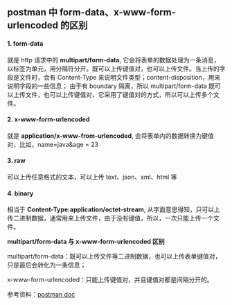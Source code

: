 ## postman 中 form-data、x-www-form-urlencoded 的区别

#### 1. form-data

就是 http 请求中的 **multipart/form-data**, 它会将表单的数据处理为一条消息，以标签为单元，用分隔符分开。既可以上传键值对，也可以上传文件。当上传的字段是文件时，会有 Content-Type 来说明文件类型；content-disposition，用来说明字段的一些信息；
由于有 boundary 隔离，所以 multipart/form-data 既可以上传文件，也可以上传键值对，它采用了键值对的方式，所以可以上传多个文件。

#### 2. x-www-form-urlencoded

就是 **application/x-www-from-urlencoded**, 会将表单内的数据转换为键值对，比如，name=java&age = 23

#### 3. raw

可以上传任意格式的文本，可以上传 text、json、xml、html 等

#### 4. binary

相当于 **Content-Type:application/octet-stream**, 从字面意思得知，只可以上传二进制数据，通常用来上传文件，由于没有键值，所以，一次只能上传一个文件。

**multipart/form-data 与 x-www-form-urlencoded 区别**

multipart/form-data：既可以上传文件等二进制数据，也可以上传表单键值对，只是最后会转化为一条信息；

x-www-form-urlencoded：只能上传键值对，并且键值对都是间隔分开的。



参考资料：[postman doc](https://www.getpostman.com/docs/requests)


